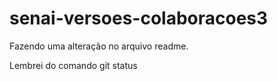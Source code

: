 # senai-versoes-colaboracoes3

Fazendo uma alteração no arquivo readme.

Lembrei do comando git status